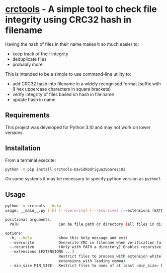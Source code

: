 # [crctools](https://github.com/DavidRodriguezSoaresCUI/crctools) - A simple tool to check file integrity using CRC32 hash in filename

Having the hash of files in their name makes it so much easier to:
- keep track of their integrity
- deduplicate files
- probably more

This is intended to be a simple to use command-line utility to:
- add CRC32 hash into filename in a widely recognised format (suffix with 8 hex uppercase characters in square brackets)
- verify integrity of files based on hash in file name
- update hash in name

## Requirements

This project was developed for Python 3.10 and may not work on lower versions.

## Installation

From a terminal execute:

```bash
python -m pip install crctools-DavidRodriguezSoaresCUI
```

On some systems it may be necessary to specify python version as `python3`

## Usage

```bash
python -m crctools --help
usage: __main__.py [-h] [--overwrite] [--recursive] [--extensions [EXTENSIONS ...]] [--min_size MIN_SIZE] PATH

positional arguments:
  PATH                  Can be file path or directory (all files in directory will be processed)

options:
  -h, --help            show this help message and exit
  --overwrite           Overwrite CRC in filename when verification fails
  --recursive           (Only with PATH a directory) Enables recursive search for files to verify
  --extensions [EXTENSIONS ...]
                        Restrict files to process with extension whitelist (default: no restriction; you may list
                        extensions with leading comma)
  --min_size MIN_SIZE   Restrict files to ones of at least <min_size> bytes (default: 0)
```